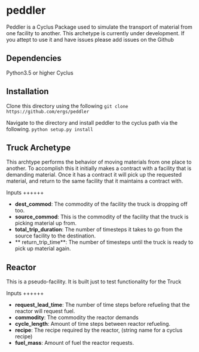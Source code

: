 # peddler

Peddler is a Cyclus Package used to simulate the transport of material from one facility to another. This archetype is currently under development. If you attept to use it and have issues please add issues on the Github 

Dependencies
------------
Python3.5 or higher
Cyclus

Installation
------------
Clone this directory using the following
`git clone https://github.com/ergs/peddler`

Navigate to the directory and install peddler to the cyclus path via the following. 
`python setup.py install`

Truck Archetype
---------------
This archtype performs the behavior of moving materials from one place to another. To accomplish this it initially makes a contract with a facility that is demanding material. Once it has a contract it will pick up the requested material, and return to the same facility that it maintains a contract with. 

Inputs
++++++
- **dest_commod**: The commodity of the facility the truck is dropping off too.
- **source_commod**: This is the commodity of the facility that the truck is picking material up from.
- **total_trip_duration**: The number of timesteps it takes to go from the source facility to the destination. 
- **	return_trip_time**: The number of timesteps until the truck is ready to pick up material again. 

Reactor
-------
This is a pseudo-facility. It is built just to test functionality for the Truck

Inputs
++++++
- **request_lead_time**: The number of time steps before refueling that the reactor will request fuel.
- **commodity**: The commodity the reactor demands
- **cycle_length**: Amount of time steps between reactor refueling.
- **recipe**: The recipe required by the reactor, (string name for a cyclus recipe)
- **fuel_mass**: Amount of fuel the reactor requests.

